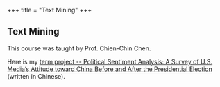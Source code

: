+++
title = "Text Mining"
+++

## Text Mining

This course was taught by Prof. Chien-Chin Chen. 

Here is my [term project -- Political Sentiment Analysis: 
A Survey of U.S. Media’s Attitude toward China Before and After the Presidential Election](/pdf/textmining.pdf)
(written in Chinese).


